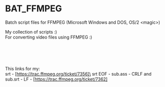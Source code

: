 # BAT_FFMPEG
Batch script files for FFMPEG (Microsoft Windows and DOS, OS/2 &lt;magic>)

My collection of scripts :)\
For converting video files using FFMPEG :)\
\
\
\
\
\
This links for my:\
srt - [https://trac.ffmpeg.org/ticket/7356]\
srt EOF -  sub.ass - CRLF and sub.srt - LF - [https://trac.ffmpeg.org/ticket/7362]
